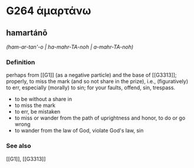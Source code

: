 # G264 ἁμαρτάνω

## hamartánō

_(ham-ar-tan'-o | ha-mahr-TA-noh | a-mahr-TA-noh)_

### Definition

perhaps from [[G1]] (as a negative particle) and the base of [[G3313]]; properly, to miss the mark (and so not share in the prize), i.e., (figuratively) to err, especially (morally) to sin; for your faults, offend, sin, trespass.

- to be without a share in
- to miss the mark
- to err, be mistaken
- to miss or wander from the path of uprightness and honor, to do or go wrong
- to wander from the law of God, violate God's law, sin

### See also

[[G1]], [[G3313]]

